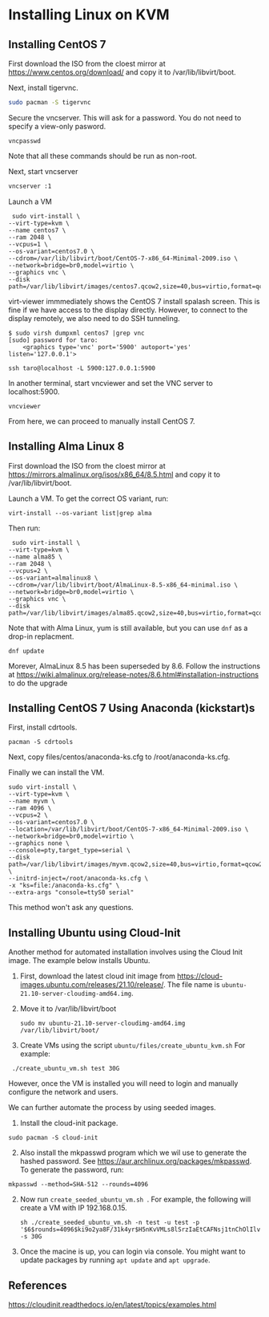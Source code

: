 # Installing Linux on KVM

## Installing CentOS 7

First download the ISO from the cloest mirror at https://www.centos.org/download/ and copy it to /var/lib/libvirt/boot.

Next, install tigervnc.

```bash
sudo pacman -S tigervnc
```

Secure the vncserver. This will ask for a password. You do not need to specify a view-only pasword.

```
vncpasswd
```

Note that all these commands should be run as non-root.

Next, start vncserver

```bash
vncserver :1
```

Launch a VM

```
 sudo virt-install \
--virt-type=kvm \
--name centos7 \
--ram 2048 \
--vcpus=1 \
--os-variant=centos7.0 \
--cdrom=/var/lib/libvirt/boot/CentOS-7-x86_64-Minimal-2009.iso \
--network=bridge=br0,model=virtio \
--graphics vnc \
--disk path=/var/lib/libvirt/images/centos7.qcow2,size=40,bus=virtio,format=qcow2
```

virt-viewer immmediately shows the CentOS 7 install spalash screen. This is fine if we have access to the display directly. However, to connect to the display remotely, we also need to do SSH tunneling.

```
$ sudo virsh dumpxml centos7 |grep vnc
[sudo] password for taro: 
    <graphics type='vnc' port='5900' autoport='yes' listen='127.0.0.1'>

ssh taro@localhost -L 5900:127.0.0.1:5900
```

In another terminal, start vncviewer and set the VNC server to localhost:5900. 

```
vncviewer
```

From here, we can proceed to manually install CentOS 7.

## Installing Alma Linux 8

First download the ISO from the cloest mirror at https://mirrors.almalinux.org/isos/x86_64/8.5.html and copy it to /var/lib/libvirt/boot.

Launch a VM. To get the correct OS variant, run:

```
virt-install --os-variant list|grep alma
```

Then run:

```
 sudo virt-install \
--virt-type=kvm \
--name alma85 \
--ram 2048 \
--vcpus=2 \
--os-variant=almalinux8 \
--cdrom=/var/lib/libvirt/boot/AlmaLinux-8.5-x86_64-minimal.iso \
--network=bridge=br0,model=virtio \
--graphics vnc \
--disk path=/var/lib/libvirt/images/alma85.qcow2,size=40,bus=virtio,format=qcow2
```

Note that with Alma Linux, yum is still available, but you can use `dnf` as a drop-in replacment.

  ```
  dnf update
  ```

Morever, AlmaLinux 8.5 has been superseded by 8.6. Follow the instructions at https://wiki.almalinux.org/release-notes/8.6.html#installation-instructions to do the upgrade



## Installing CentOS 7 Using Anaconda (kickstart)s

First, install cdrtools.

```
pacman -S cdrtools
```

Next, copy files/centos/anaconda-ks.cfg to /root/anaconda-ks.cfg.

Finally we can install the VM.

```
sudo virt-install \
--virt-type=kvm \
--name myvm \
--ram 4096 \
--vcpus=2 \
--os-variant=centos7.0 \
--location=/var/lib/libvirt/boot/CentOS-7-x86_64-Minimal-2009.iso \
--network=bridge=br0,model=virtio \
--graphics none \
--console=pty,target_type=serial \
--disk path=/var/lib/libvirt/images/myvm.qcow2,size=40,bus=virtio,format=qcow2 \
--initrd-inject=/root/anaconda-ks.cfg \
-x "ks=file:/anaconda-ks.cfg" \
--extra-args "console=ttyS0 serial"
```

This method won't ask any questions.

## Installing Ubuntu using Cloud-Init

Another method for automated installation involves using the Cloud Init image. The example below installs Ubuntu.

1. First, download the latest cloud init image from https://cloud-images.ubuntu.com/releases/21.10/release/. The file name is `ubuntu-21.10-server-cloudimg-amd64.img`. 

2. Move it to /var/lib/libvirt/boot

    ```
    sudo mv ubuntu-21.10-server-cloudimg-amd64.img /var/lib/libvirt/boot/
    ```

3. Create VMs using the script `ubuntu/files/create_ubuntu_kvm.sh` For example:

  ```
   ./create_ubuntu_vm.sh test 30G
   ```

However, once the VM is installed you will need to login and manually configure the network and users.

We can further automate the process by using seeded images.

1. Install the cloud-init package.

  ```
  sudo pacman -S cloud-init
  ```

2. Also install the mkpasswd program which we wil use to generate the hashed password. See https://aur.archlinux.org/packages/mkpasswd. To generate the password, run:

  ```
  mkpasswd --method=SHA-512 --rounds=4096
  ```

2. Now run `create_seeded_ubuntu_vm.sh `. For example, the following will create a VM with IP 192.168.0.15.


    ```
    sh ./create_seeded_ubuntu_vm.sh -n test -u test -p '$6$rounds=4096$ki9o2ya8F/31k4yr$H5nKvVMLs8lSrzIaEtCAFNsj1tnChOlIlvOPgK8WCRQTh9hf5GslKbXqBRs2azzBzcMUfKxMxokSiEMWgQN7z1' -s 30G
    ```

3. Once the macine is up, you can login via console. You might want to update packages by running `apt update` and `apt upgrade`.

## References

https://cloudinit.readthedocs.io/en/latest/topics/examples.html